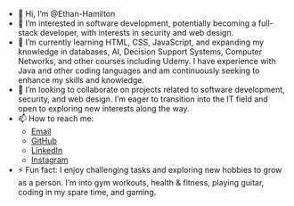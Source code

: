 - 👋 Hi, I’m @Ethan-Hamilton
- 👀 I’m interested in software development, potentially becoming a full-stack developer, with interests in security and web design.
- 🌱 I’m currently learning HTML, CSS, JavaScript, and expanding my knowledge in databases, AI, Decision Support Systems, Computer Networks, and other courses including Udemy. I have experience with Java and other coding languages and am continuously seeking to enhance my skills and knowledge.
- 💞️ I’m looking to collaborate on projects related to software development, security, and web design. I’m eager to transition into the IT field and open to exploring new interests along the way.
- 📫 How to reach me:
  - [Email](mailto:ethanh902@gmail.com)
  - [GitHub](https://github.com/Ethan-Hamilton)
  - [LinkedIn](https://www.linkedin.com/in/ethan-hamilton-4724a52b4)
  - [Instagram](https://www.instagram.com/_ethan_hamilton)
- ⚡ Fun fact: I enjoy challenging tasks and exploring new hobbies to grow as a person. I’m into gym workouts, health & fitness, playing guitar, coding in my spare time, and gaming.

<!---
Ethan-Hamilton/Ethan-Hamilton is a ✨ special ✨ repository because its `README.md` (this file) appears on your GitHub profile.
You can click the Preview link to take a look at your changes.
--->
